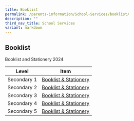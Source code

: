 ```yaml
---
title: Booklist
permalink: /parents-information/School-Services/booklist/
description: ""
third_nav_title: School Services
variant: markdown
---
```

## Booklist

Booklist and Stationery 2024

| Level | Item |
|:---:|---|
| Secondary 1 | [Booklist & Stationery](/files/Booklist/jvs%20booklist%202024%20-%20sec%201.pdf) |{:target="_blank"}
| Secondary 2 | [Booklist & Stationery](/files/Booklist/jvs%20booklist%202024%20-%20sec%202.pdf) |{:target="_blank"}
| Secondary 3 | [Booklist & Stationery](/files/Booklist/jvs%20booklist%202024%20-%20sec%203.pdf) |{:target="_blank"}
| Secondary 4 | [Booklist & Stationery](/files/Booklist/jvs%20booklist%202024%20-%20sec%204.pdf) |{:target="_blank"}
| Secondary 5 | [Booklist & Stationery](/files/Booklist/jvs%20booklist%202024%20-%20sec%205.pdf) |{:target="_blank"}